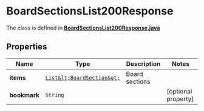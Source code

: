 

# BoardSectionsList200Response

The class is defined in **[BoardSectionsList200Response.java](../../src/main/java/org/openapitools/model/BoardSectionsList200Response.java)**

## Properties

Name | Type | Description | Notes
------------ | ------------- | ------------- | -------------
**items** | [`List&lt;BoardSection&gt;`](BoardSection.md) | Board sections | 
**bookmark** | `String` |  |  [optional property]




